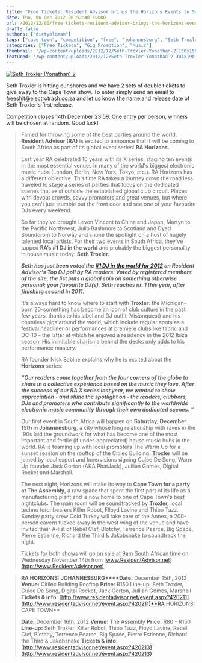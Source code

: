 ```yaml
---
title: "Free Tickets: Resident Advisor brings the Horizons Events to South Africa with World's #1 DJ, Seth Troxler!"
date: Thu, 06 Dec 2012 08:53:48 +0000
url: /2012/12/06/free-tickets-resident-advisor-brings-the-horizons-events-to-south-africa
draft: false
authors: ["dirtyoldman"]
tags: ["cape town", "competition", "free", "johannesburg", "Seth Troxler", "Ticket"]
categories: ["Free Tickets", "Gig Promotion", "Music"]
thumbnail: '/wp-content/uploads/2012/12/Seth-Troxler-Yonathan-2-150x150.jpg'
featured: '/wp-content/uploads/2012/12/Seth-Troxler-Yonathan-2-304x190.jpg'
---
```


[![](/wp-content/uploads/2012/12/Seth-Troxler-Yonathan-2-e1354701048972.jpg "Seth Troxler (Yonathan) 2")](/2012/12/06/free-tickets-resident-advisor-brings-the-horizons-events-to-south-africa-with-worlds-1-dj-seth-troxler/seth-troxler-yonathan-2/)

Seth Troxler is hitting our shores and we have 2 sets of double tickets to give away to the Cape Town show. To enter simply send an email to [freeshit@electrotrash.co.za](mailto:freeshit@electrotrash.co.za) and let us know the name and release date of Seth Troxler's first release.

Competition closes 14th December 23:59. One entry per person, winners will be chosen at random. Good luck!

> Famed for throwing some of the best parties around the world, **Resident Advisor (RA)** is excited to announce that it will be coming to South Africa as part of its global event series: **RA Horizons.**
>
> Last year RA celebrated 10 years with its X series, staging ten events in the most essential venues in many of the world's biggest electronic music hubs (London, Berlin, New York, Tokyo, etc.). RA Horizons has a different objective. This time RA takes a journey down the road less traveled to stage a series of parties that focus on the dedicated scenes that exist outside the established global club circuit. Places with devout crowds, savvy promoters and great venues, but where you can't just stumble out the front door and see one of your favourite DJs every weekend.
>
> So far they've brought Levon Vincent to China and Japan, Martyn to the Pacific Northwest, Julio Bashmore to Scotland and Dyed Soundorom to Norway and shone the spotlight on a host of hugely talented local artists. For their two events in South Africa, they've tapped **RA’s #1 DJ in the world** and probably the biggest personality in house music today: **Seth Troxler.**
>
> _**Seth has just been voted the [#1 DJ in the world for 2012](http://www.residentadvisor.net/feature.aspx?1700) on Resident Advisor's Top DJ poll by RA readers. Voted by registered members of the site, the list puts a global spin on something otherwise personal: your favourite DJ(s). Seth reaches nr. 1 this year, after finishing second in 2011.**_
>
> It's always hard to know where to start with **Troxler**: the Michigan-born 20-something has become an icon of club culture in the past few years, thanks to his label and DJ outfit (Visionquest) and his countless gigs around the world, which include regular spots as a festival headliner or performances at premiere clubs like fabric and DC-10 - the latter at which he enjoyed a residency in the 2012 Ibiza season. His inimitable charisma behind the decks only adds to his performance mastery.
>
> RA founder Nick Sabine explains why he is excited about the **Horizons** series:
>
> _**“Our readers come together from the four corners of the globe to share in a collective experience based on the music they love. After the success of our RA X series last year, we wanted to show appreciation - and shine the spotlight on - the readers, clubbers, DJs and promoters who contribute significantly to the worldwide electronic music community through their own dedicated scenes. “**_
>
> Our first event in South Africa will happen on **Saturday, December 15th in Johannesburg**, a city whose long relationship with raves in the '90s laid the groundwork for what has become one of the most important and fertile (if under-appreciated) house music hubs in the world. RA is teaming up with local promoters The Warm Up for a sunset session on the rooftop of the Citilec Building. **Troxler** will be joined by local export and Innervisions signing Culoe De Song, Warm Up founder Jack Gorton (AKA PhatJack), Jullian Gomes, Digital Rocket and Marshall.
>
> The next night, Horizons will make its way to **Cape Town for a party at The Assembly**, a raw space that spent the first part of its life as a manufacturing plant and is now home to one of Cape Town's best nightclubs. The main room will be soundtracked by **Troxler,** local techno torchbearers Killer Robot, Flloyd Lavine and Thibo Tazz. Sunday party crew Cold Turkey will take care of the Annex, a 200-person cavern tucked away in the west wing of the venue and have invited their A-list of Rebel Clef, Blotchy, Terrence Pearce, Big Space, Pierre Estienne, Richard the Third & Jakobsnake to soundtrack the night.
>
> Tickets for both shows will go on sale at 9am South African time on Wednesday November 14th from [www.ResidentAdvisor.net](http://www.ResidentAdvisor.net) .

> **RA HORIZONS: JOHANNESBURG****Date:** December 15th, 2012 **Venue:** Citilec Building Rooftop **Price:** R150 Line-up: Seth Troxler, Culoe De Song, Digital Rocket, Jack Gorton, Jullian Gomes, Marshall **Tickets & info:** [http://www.residentadvisor.net/event.aspx?420211](http://www.residentadvisor.net/event.aspx?420211)**RA HORIZONS: CAPE TOWN**
>
> **Date:** December 16th, 2012 **Venue:** The Assembly **Price:** R80 - R150 **Line-up:** Seth Troxler, Killer Robot, Thibo Tazz, Floyd Lavine, Rebel Clef, Blotchy, Terrence Pearce, Big Space, Pierre Estienne, Richard the Third & Jakobsnake **Tickets & info:** [http://www.residentadvisor.net/event.aspx?420213](http://www.residentadvisor.net/event.aspx?420213)